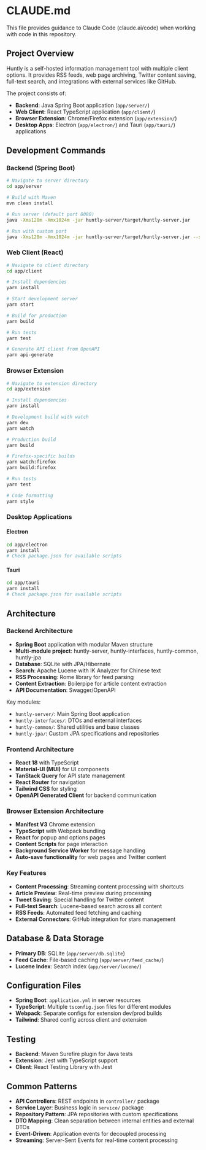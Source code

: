 # CLAUDE.md

This file provides guidance to Claude Code (claude.ai/code) when working with code in this repository.

## Project Overview

Huntly is a self-hosted information management tool with multiple client options. It provides RSS feeds, web page archiving, Twitter content saving, full-text search, and integrations with external services like GitHub.

The project consists of:
- **Backend**: Java Spring Boot application (`app/server/`)
- **Web Client**: React TypeScript application (`app/client/`)
- **Browser Extension**: Chrome/Firefox extension (`app/extension/`)
- **Desktop Apps**: Electron (`app/electron/`) and Tauri (`app/tauri/`) applications

## Development Commands

### Backend (Spring Boot)
```bash
# Navigate to server directory
cd app/server

# Build with Maven
mvn clean install

# Run server (default port 8080)
java -Xms128m -Xmx1024m -jar huntly-server/target/huntly-server.jar

# Run with custom port
java -Xms128m -Xmx1024m -jar huntly-server/target/huntly-server.jar --server.port=80
```

### Web Client (React)
```bash
# Navigate to client directory
cd app/client

# Install dependencies
yarn install

# Start development server
yarn start

# Build for production
yarn build

# Run tests
yarn test

# Generate API client from OpenAPI
yarn api-generate
```

### Browser Extension
```bash
# Navigate to extension directory
cd app/extension

# Install dependencies
yarn install

# Development build with watch
yarn dev
yarn watch

# Production build
yarn build

# Firefox-specific builds
yarn watch:firefox
yarn build:firefox

# Run tests
yarn test

# Code formatting
yarn style
```

### Desktop Applications

#### Electron
```bash
cd app/electron
yarn install
# Check package.json for available scripts
```

#### Tauri
```bash
cd app/tauri
yarn install
# Check package.json for available scripts
```

## Architecture

### Backend Architecture
- **Spring Boot** application with modular Maven structure
- **Multi-module project**: huntly-server, huntly-interfaces, huntly-common, huntly-jpa
- **Database**: SQLite with JPA/Hibernate
- **Search**: Apache Lucene with IK Analyzer for Chinese text
- **RSS Processing**: Rome library for feed parsing
- **Content Extraction**: Boilerpipe for article content extraction
- **API Documentation**: Swagger/OpenAPI

Key modules:
- `huntly-server/`: Main Spring Boot application
- `huntly-interfaces/`: DTOs and external interfaces
- `huntly-common/`: Shared utilities and base classes
- `huntly-jpa/`: Custom JPA specifications and repositories

### Frontend Architecture
- **React 18** with TypeScript
- **Material-UI (MUI)** for UI components
- **TanStack Query** for API state management
- **React Router** for navigation
- **Tailwind CSS** for styling
- **OpenAPI Generated Client** for backend communication

### Browser Extension Architecture
- **Manifest V3** Chrome extension
- **TypeScript** with Webpack bundling
- **React** for popup and options pages
- **Content Scripts** for page interaction
- **Background Service Worker** for message handling
- **Auto-save functionality** for web pages and Twitter content

### Key Features
- **Content Processing**: Streaming content processing with shortcuts
- **Article Preview**: Real-time preview during processing
- **Tweet Saving**: Special handling for Twitter content
- **Full-text Search**: Lucene-based search across all content
- **RSS Feeds**: Automated feed fetching and caching
- **External Connectors**: GitHub integration for stars management

## Database & Data Storage
- **Primary DB**: SQLite (`app/server/db.sqlite`)
- **Feed Cache**: File-based caching (`app/server/feed_cache/`)
- **Lucene Index**: Search index (`app/server/lucene/`)

## Configuration Files
- **Spring Boot**: `application.yml` in server resources
- **TypeScript**: Multiple `tsconfig.json` files for different modules
- **Webpack**: Separate configs for extension dev/prod builds
- **Tailwind**: Shared config across client and extension

## Testing
- **Backend**: Maven Surefire plugin for Java tests
- **Extension**: Jest with TypeScript support
- **Client**: React Testing Library with Jest

## Common Patterns
- **API Controllers**: REST endpoints in `controller/` package
- **Service Layer**: Business logic in `service/` package  
- **Repository Pattern**: JPA repositories with custom specifications
- **DTO Mapping**: Clean separation between internal entities and external DTOs
- **Event-Driven**: Application events for decoupled processing
- **Streaming**: Server-Sent Events for real-time content processing